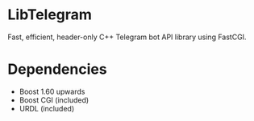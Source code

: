 # LibTelegram #
Fast, efficient, header-only C++ Telegram bot API library using FastCGI.

# Dependencies #
* Boost 1.60 upwards
* Boost CGI (included)
* URDL (included)
